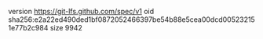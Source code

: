 version https://git-lfs.github.com/spec/v1
oid sha256:e2a22ed490ded1bf0872052466397be54b88e5cea00dcd005232151e77b2c984
size 9942
